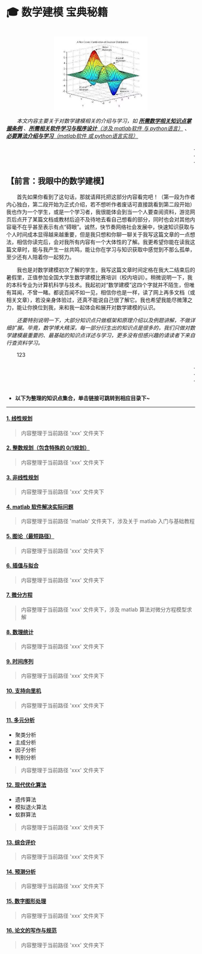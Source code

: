 # 🎓 数学建模 宝典秘籍

<div align="center">
    <br>
    <img src="pics/titlepic.jpg" width="250">
</div>

&emsp;&emsp;*本文内容主要关于对数学建模相关的介绍与学习，如 **[所需数学相关知识点掌握条例](#welcome)** 、[**所需相关软件学习与程序设计**（涉及 matlab软件 与 python语言）](#welcome) 、 [**必要算法介绍与学习**（matlab软件 或 python语言实现）](#welcome)*

<div align="right">
    .<br>
    .<br>
    .<br>
</div>

## 【前言：我眼中的数学建模】

&emsp;&emsp;首先如果你看到了这句话，那就请拜托把这部分内容看完吧！（第一段为作者内心独白，第二段开始为正式介绍，若不想听作者废话可直接跳看到第二段开始）我也作为一个学生，或是一个学习者，我很能体会到当一个人要查阅资料，游览网页后点开了某篇文档或教材后迫不及待地去看自己想看的部分，同时也会对其他内容毫不在乎甚至表示有点“碍眼”。诚然，快节奏网络社会发展中，快速知识获取与个人时间成本显得越来越重要，但是我只想和你聊一聊关于我写这篇文章的一点想法，相信你读完后，会对我所有内容有一个大体性的了解。我更希望你能在读我这篇文章时，能与我产生一丝共鸣，能让你在学习与知识获取中感觉到不那么孤单，至少还有人陪着你一起努力。

&emsp;&emsp;我也是对数学建模初次了解的学生，我写这篇文章时间定格在我大二结束后的暑假里，正值参加全国大学生数学建模比赛培训（校内培训）。稍微说明一下，我的本科专业为计算机科学与技术。我起初对“数学建模”这四个字就并不陌生，但唯有耳闻，不曾一睹。都说百闻不如一见，相信你也是一样，读了网上再多文档（或相关文章），若没亲身体验过，还真不能说自己很了解它。我也希望我能尽微薄之力，能让你换位到我，来和我一起体会和展开对数学建模的认识。

&emsp;&emsp;*还要特别说明一下，大部分知识点只做框架和原理介绍以及例题讲解，不做详细扩展。毕竟，数学博大精深，每一部分衍生出的知识点是很多的，我们只做对数学建模最重要的、最基础的知识点详述与学习，更多没有但感兴趣的请读者下来自行查资料学习。*

&emsp;&emsp;123

<div align="right">
    .<br>
    .<br>
    .<br><br>
</div>

+ **以下为整理的知识点集合，单击链接可跳转到相应目录下~**

---

#### [1. 线性规划](#welcome)

> 内容整理于当前路径 'xxx' 文件夹下

#### [2. 整数规划（包含特殊的 0/1规划）]()

> 内容整理于当前路径 'xxx' 文件夹下

#### [3. 非线性规划]()

> 内容整理于当前路径 'xxx' 文件夹下

#### [4. matlab 软件解决实际问题]()

> 内容整理于当前路径 'matlab' 文件夹下，涉及关于 matlab 入门与基础教程

#### [5. 图论（最短路径）]()

> 内容整理于当前路径 'xxx' 文件夹下

#### [6. 插值与拟合]()

> 内容整理于当前路径 'xxx' 文件夹下

#### [7. 微分方程]()

> 内容整理于当前路径 'xxx' 文件夹下，涉及 matlab 算法对微分方程模型求解

#### [8. 数理统计]()

> 内容整理于当前路径 'xxx' 文件夹下

#### [9. 时间序列]()

> 内容整理于当前路径 'xxx' 文件夹下

#### [10. 支持向里机]()

> 内容整理于当前路径 'xxx' 文件夹下

#### [11. 多元分析]()
+ 聚类分析
+ 主成分析
+ 因子分析
+ 判别分析

> 内容整理于当前路径 'xxx' 文件夹下

#### [12. 现代优化算法]()
+ 遗传算法
+ 模拟退火算法
+ 蚁群算法

> 内容整理于当前路径 'xxx' 文件夹下

#### [13. 综合评价]()

> 内容整理于当前路径 'xxx' 文件夹下

#### [14. 预测分析]()

> 内容整理于当前路径 'xxx' 文件夹下

#### [15. 数字图形处理]()

> 内容整理于当前路径 'xxx' 文件夹下

#### [16. 论文的写作与规范]()

> 内容整理于当前路径 'xxx' 文件夹下
